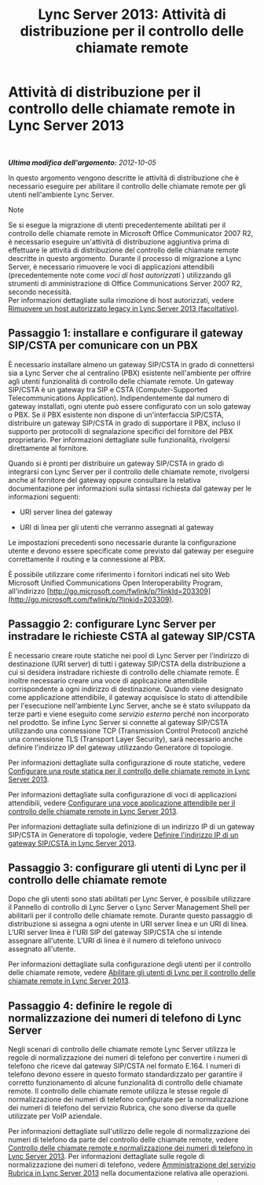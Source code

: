 ﻿---
title: 'Lync Server 2013: Attività di distribuzione per il controllo delle chiamate remote'
TOCTitle: Attività di distribuzione per il controllo delle chiamate remote
ms:assetid: 20218871-4f27-4611-9b7e-c0ca55908284
ms:mtpsurl: https://technet.microsoft.com/it-it/library/Gg558624(v=OCS.15)
ms:contentKeyID: 49299895
ms.date: 08/24/2015
mtps_version: v=OCS.15
ms.translationtype: HT
---

# Attività di distribuzione per il controllo delle chiamate remote in Lync Server 2013

 

_**Ultima modifica dell'argomento:** 2012-10-05_

In questo argomento vengono descritte le attività di distribuzione che è necessario eseguire per abilitare il controllo delle chiamate remote per gli utenti nell'ambiente Lync Server.


> [!NOTE]
> Se si esegue la migrazione di utenti precedentemente abilitati per il controllo delle chiamate remote in Microsoft Office Communicator 2007 R2, è necessario eseguire un'attività di distribuzione aggiuntiva prima di effettuare le attività di distribuzione del controllo delle chiamate remote descritte in questo argomento. Durante il processo di migrazione a Lync Server, è necessario rimuovere le voci di applicazioni attendibili (precedentemente note come <EM>voci di host autorizzati</EM> ) utilizzando gli strumenti di amministrazione di Office Communications Server 2007 R2, secondo necessità.<BR>Per informazioni dettagliate sulla rimozione di host autorizzati, vedere <A href="lync-server-2013-remove-a-legacy-authorized-host-optional.md">Rimuovere un host autorizzato legacy in Lync Server 2013 (facoltativo)</A>.



## Passaggio 1: installare e configurare il gateway SIP/CSTA per comunicare con un PBX

È necessario installare almeno un gateway SIP/CSTA in grado di connettersi sia a Lync Server che al centralino (PBX) esistente nell'ambiente per offrire agli utenti funzionalità di controllo delle chiamate remote. Un gateway SIP/CSTA è un gateway tra SIP e CSTA (Computer-Supported Telecommunications Application). Indipendentemente dal numero di gateway installati, ogni utente può essere configurato con un solo gateway o PBX. Se il PBX esistente non dispone di un'interfaccia SIP/CSTA, distribuire un gateway SIP/CSTA in grado di supportare il PBX, incluso il supporto per protocolli di segnalazione specifici del fornitore del PBX proprietario. Per informazioni dettagliate sulle funzionalità, rivolgersi direttamente al fornitore.

Quando si è pronti per distribuire un gateway SIP/CSTA in grado di integrarsi con Lync Server per il controllo delle chiamate remote, rivolgersi anche al fornitore del gateway oppure consultare la relativa documentazione per informazioni sulla sintassi richiesta dal gateway per le informazioni seguenti:

  - URI server linea del gateway

  - URI di linea per gli utenti che verranno assegnati al gateway

Le impostazioni precedenti sono necessarie durante la configurazione utente e devono essere specificate come previsto dal gateway per eseguire correttamente il routing e la connessione al PBX.

È possibile utilizzare come riferimento i fornitori indicati nel sito Web Microsoft Unified Communications Open Interoperability Program, all'indirizzo [http://go.microsoft.com/fwlink/p/?linkId=203309](http://go.microsoft.com/fwlink/p/?linkid=203309).

## Passaggio 2: configurare Lync Server per instradare le richieste CSTA al gateway SIP/CSTA

È necessario creare route statiche nei pool di Lync Server per l'indirizzo di destinazione (URI server) di tutti i gateway SIP/CSTA della distribuzione a cui si desidera instradare richieste di controllo delle chiamate remote. È inoltre necessario creare una voce di applicazione attendibile corrispondente a ogni indirizzo di destinazione. Quando viene designato come applicazione attendibile, il gateway acquisisce lo stato di attendibile per l'esecuzione nell'ambiente Lync Server, anche se è stato sviluppato da terze parti e viene eseguito come *servizio esterno* perché non incorporato nel prodotto. Se infine Lync Server si connette al gateway SIP/CSTA utilizzando una connessione TCP (Transmission Control Protocol) anziché una connessione TLS (Transport Layer Security), sarà necessario anche definire l'indirizzo IP del gateway utilizzando Generatore di topologie.

Per informazioni dettagliate sulla configurazione di route statiche, vedere [Configurare una route statica per il controllo delle chiamate remote in Lync Server 2013](lync-server-2013-configure-a-static-route-for-remote-call-control.md).

Per informazioni dettagliate sulla configurazione di voci di applicazioni attendibili, vedere [Configurare una voce applicazione attendibile per il controllo delle chiamate remote in Lync Server 2013](lync-server-2013-configure-a-trusted-application-entry-for-remote-call-control.md).

Per informazioni dettagliate sulla definizione di un indirizzo IP di un gateway SIP/CSTA in Generatore di topologie, vedere [Definire l'indirizzo IP di un gateway SIP/CSTA in Lync Server 2013](lync-server-2013-define-a-sip-csta-gateway-ip-address.md).

## Passaggio 3: configurare gli utenti di Lync per il controllo delle chiamate remote

Dopo che gli utenti sono stati abilitati per Lync Server, è possibile utilizzare il Pannello di controllo di Lync Server o Lync Server Management Shell per abilitarli per il controllo delle chiamate remote. Durante questo passaggio di distribuzione si assegna a ogni utente in URI server linea e un URI di linea. L'URI server linea è l'URI SIP del gateway SIP/CSTA che si intende assegnare all'utente. L'URI di linea è il numero di telefono univoco assegnato all'utente.

Per informazioni dettagliate sulla configurazione degli utenti per il controllo delle chiamate remote, vedere [Abilitare gli utenti di Lync per il controllo delle chiamate remote in Lync Server 2013](lync-server-2013-enable-lync-users-for-remote-call-control.md).

## Passaggio 4: definire le regole di normalizzazione dei numeri di telefono di Lync Server

Negli scenari di controllo delle chiamate remote Lync Server utilizza le regole di normalizzazione dei numeri di telefono per convertire i numeri di telefono che riceve dal gateway SIP/CSTA nel formato E.164. I numeri di telefono devono essere in questo formato standardizzato per garantire il corretto funzionamento di alcune funzionalità di controllo delle chiamate remote. Il controllo delle chiamate remote utilizza le stesse regole di normalizzazione dei numeri di telefono configurate per la normalizzazione dei numeri di telefono del servizio Rubrica, che sono diverse da quelle utilizzate per VoIP aziendale.

Per informazioni dettagliate sull'utilizzo delle regole di normalizzazione dei numeri di telefono da parte del controllo delle chiamate remote, vedere [Controllo delle chiamate remote e normalizzazione dei numeri di telefono in Lync Server 2013](lync-server-2013-remote-call-control-and-phone-number-normalization.md). Per informazioni dettagliate sulle regole di normalizzazione dei numeri di telefono, vedere [Amministrazione del servizio Rubrica in Lync Server 2013](lync-server-2013-administering-the-address-book-service.md) nella documentazione relativa alle operazioni.


